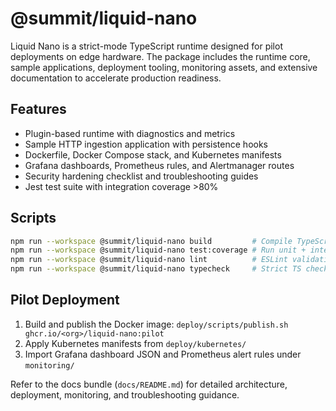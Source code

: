 # @summit/liquid-nano

Liquid Nano is a strict-mode TypeScript runtime designed for pilot deployments on edge hardware. The package includes the runtime core, sample applications, deployment tooling, monitoring assets, and extensive documentation to accelerate production readiness.

## Features

- Plugin-based runtime with diagnostics and metrics
- Sample HTTP ingestion application with persistence hooks
- Dockerfile, Docker Compose stack, and Kubernetes manifests
- Grafana dashboards, Prometheus rules, and Alertmanager routes
- Security hardening checklist and troubleshooting guides
- Jest test suite with integration coverage >80%

## Scripts

```bash
npm run --workspace @summit/liquid-nano build         # Compile TypeScript to dist/
npm run --workspace @summit/liquid-nano test:coverage # Run unit + integration tests
npm run --workspace @summit/liquid-nano lint          # ESLint validation
npm run --workspace @summit/liquid-nano typecheck     # Strict TS checks
```

## Pilot Deployment

1. Build and publish the Docker image: `deploy/scripts/publish.sh ghcr.io/<org>/liquid-nano:pilot`
2. Apply Kubernetes manifests from `deploy/kubernetes/`
3. Import Grafana dashboard JSON and Prometheus alert rules under `monitoring/`

Refer to the docs bundle (`docs/README.md`) for detailed architecture, deployment, monitoring, and troubleshooting guidance.
